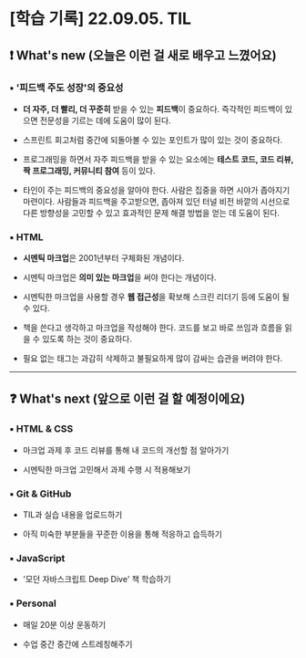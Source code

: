 # [학습 기록] 22.09.05. TIL

## ❗ What's new (오늘은 이런 걸 새로 배우고 느꼈어요)

### ▪ '피드백 주도 성장'의 중요성

- **더 자주, 더 빨리, 더 꾸준히** 받을 수 있는 **피드백**이 중요하다. 즉각적인 피드백이 있으면 전문성을 기르는 데에 도움이 많이 된다.

- 스프린트 회고처럼 중간에 되돌아볼 수 있는 포인트가 많이 있는 것이 중요하다.

- 프로그래밍을 하면서 자주 피드백을 받을 수 있는 요소에는 **테스트 코드, 코드 리뷰, 짝 프로그래밍, 커뮤니티 참여** 등이 있다.

- 타인이 주는 피드백의 중요성을 알아야 한다. 사람은 집중을 하면 시야가 좁아지기 마련이다. 사람들과 피드백을 주고받으면, 좁아져 있던 터널 비전 바깥의 시선으로 다른 방향성을 고민할 수 있고 효과적인 문제 해결 방법을 얻는 데 도움이 된다.

### ▪ HTML

- **시멘틱 마크업**은 2001년부터 구체화된 개념이다.

- 시멘틱 마크업은 **의미 있는 마크업**을 써야 한다는 개념이다.

- 시멘틱한 마크업을 사용할 경우 **웹 접근성**을 확보해 스크린 리더기 등에 도움이 될 수 있다.

- 책을 쓴다고 생각하고 마크업을 작성해야 한다. 코드를 보고 바로 쓰임과 흐름을 읽을 수 있도록 하는 것이 중요하다.

- 필요 없는 태그는 과감히 삭제하고 불필요하게 많이 감싸는 습관을 버려야 한다.

---

## ❓ What's next (앞으로 이런 걸 할 예정이에요)

### ▪ HTML & CSS

- 마크업 과제 후 코드 리뷰를 통해 내 코드의 개선할 점 알아가기

- 시멘틱한 마크업 고민해서 과제 수행 시 적용해보기

### ▪ Git & GitHub

- TIL과 실습 내용을 업로드하기

- 아직 미숙한 부분들을 꾸준한 이용을 통해 적응하고 습득하기

### ▪ JavaScript

- '모던 자바스크립트 Deep Dive' 책 학습하기

### ▪ Personal

- 매일 20분 이상 운동하기

- 수업 중간 중간에 스트레칭해주기

